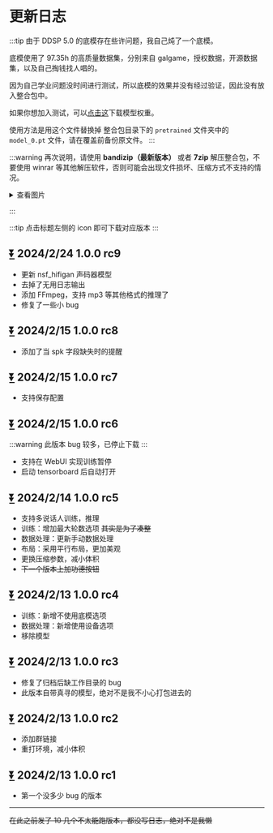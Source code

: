 # 更新日志

:::tip
由于 DDSP 5.0 的底模存在些许问题，我自己炖了一个底模。

底模使用了 97.35h 的高质量数据集，分别来自 galgame，授权数据，开源数据集，以及自己掏钱找人唱的。   

因为自己学业问题没时间进行测试，所以底模的效果并没有经过验证，因此没有放入整合包中。

如果你想加入测试，可以[点击这](https://www.123pan.com/s/BEzKjv-Vkqqv.html)下载模型权重。

使用方法是用这个文件替换掉 整合包目录下的 `pretrained` 文件夹中的 `model_0.pt` 文件，请在覆盖前备份原文件。
:::

:::warning
再次说明，请使用 **bandizip（最新版本）** 或者 **7zip** 解压整合包，不要使用 winrar 等其他解压软件，否则可能会出现文件损坏、压缩方式不支持的情况。
<details>
    <summary>查看图片</summary>
    <img src="/imgs/{DB89BEF3-A9CF-4d4b-9CDD-D215FBE10D5B}.png"/>
</details>

:::

:::tip
点击标题左侧的 icon 即可下载对应版本
:::

## [⏬](https://www.123pan.com/s/BEzKjv-9fqqv.html) 2024/2/24 1.0.0 rc9
 - 更新 nsf_hifigan 声码器模型
 - 去掉了无用日志输出
 - 添加 FFmpeg，支持 mp3 等其他格式的推理了
 - 修复了一些小 bug

## [⏬](https://www.123pan.com/s/BEzKjv-ykqqv.html) 2024/2/15 1.0.0 rc8
 - 添加了当 spk 字段缺失时的提醒

## [⏬](https://www.123pan.com/s/BEzKjv-PEqqv.html) 2024/2/15 1.0.0 rc7
 - 支持保存配置

## [⏬](https://www.123pan.com/s/BEzKjv-EEqqv.html) 2024/2/15 1.0.0 rc6
:::warning
此版本 bug 较多，已停止下载
:::
 - 支持在 WebUI 实现训练暂停
 - 启动 tensorboard 后自动打开

## [⏬](https://www.123pan.com/s/BEzKjv-WQqqv.html) 2024/2/14 1.0.0 rc5
 - 支持多说话人训练，推理
 - 训练：增加最大轮数选项 ~~其实是为了凑整~~
 - 数据处理：更新手动数据处理
 - 布局：采用平行布局，更加美观
 - 更换压缩参数，减小体积
 - ~~下一个版本上加功德按钮~~

## [⏬](https://www.123pan.com/s/BEzKjv-V9qqv.html) 2024/2/13 1.0.0 rc4
 - 训练：新增不使用底模选项
 - 数据处理：新增使用设备选项
 - 移除模型

## [⏬](https://www.123pan.com/s/BEzKjv-l9qqv.html) 2024/2/13 1.0.0 rc3
 - 修复了归档后缺工作目录的 bug
 - 此版本自带真寻的模型，绝对不是我不小心打包进去的

## [⏬](https://www.123pan.com/s/BEzKjv-89qqv.html) 2024/2/13 1.0.0 rc2
 - 添加群链接
 - 重打环境，减小体积

## [⏬](https://www.123pan.com/s/BEzKjv-W9qqv.html) 2024/2/13 1.0.0 rc1 
 - 第一个没多少 bug 的版本

---

~~在此之前发了 10 几个不太能跑版本，都没写日志，绝对不是我懒~~